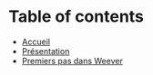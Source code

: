 # Table of contents

* [Accueil](README.md)
* [Présentation](presentation.md)
* [Premiers pas dans Weever](premiers-pas-dans-weever.md)

